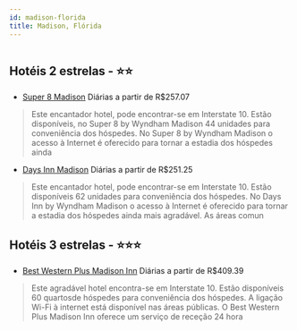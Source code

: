 ```yaml
---
id: madison-florida
title: Madison, Flórida
---
```


<center><img src="http://photos.hotelbeds.com/giata/16/167989/167989a_hb_a_001.jpg" alt="" /></center>


## Hotéis 2 estrelas - ⭐️⭐️

-    [Super 8 Madison](https://www.hurb.com/hoteis/madison/super-8-madison-JNP-JP792457?cmp=18055) Diárias a partir de R$257.07
   > Este encantador hotel, pode encontrar-se em Interstate 10. Estão disponíveis, no Super 8 by Wyndham Madison 44 unidades para conveniência dos hóspedes. No Super 8 by Wyndham Madison o acesso à Internet é oferecido para tornar a estadia dos hóspedes ainda 
-    [Days Inn Madison](https://www.hurb.com/hoteis/madison/days-inn-madison-JNP-JP540974?cmp=18055) Diárias a partir de R$251.25
   > Este encantador hotel, pode encontrar-se em Interstate 10. Estão disponíveis 62 unidades para conveniência dos hóspedes. No Days Inn by Wyndham Madison o acesso à Internet é oferecido para tornar a estadia dos hóspedes ainda mais agradável. As áreas comun

## Hotéis 3 estrelas - ⭐️⭐️⭐️

-    [Best Western Plus Madison Inn](https://www.hurb.com/hoteis/madison/best-western-plus-madison-inn-JNP-JP394561?cmp=18055) Diárias a partir de R$409.39
   > Este agradável hotel encontra-se em Interstate 10. Estão disponíveis 60 quartosde hóspedes para conveniência dos hóspedes. A ligação Wi-Fi à internet está disponível nas áreas públicas. O Best Western Plus Madison Inn oferece um serviço de receção 24 hora

